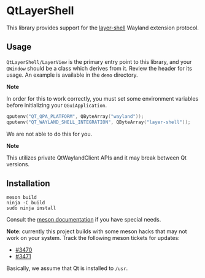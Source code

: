 # QtLayerShell

This library provides support for the
[layer-shell](https://github.com/swaywm/wlr-protocols/blob/master/unstable/wlr-layer-shell-unstable-v1.xml)
Wayland extension protocol.

## Usage

`QtLayerShell/LayerView` is the primary entry point to this library, and your
`QWindow` should be a class which derives from it. Review the header for its
usage. An example is available in the `demo` directory.

**Note**

In order for this to work correctly, you must set some environment variables
before initializing your `QGuiApplication`.

```cpp
qputenv("QT_QPA_PLATFORM", QByteArray("wayland"));
qputenv("QT_WAYLAND_SHELL_INTEGRATION", QByteArray("layer-shell"));
```

We are not able to do this for you.

**Note**

This utilizes private QtWaylandClient APIs and it may break between Qt versions.

## Installation

```
meson build
ninja -C build
sudo ninja install
```

Consult the [meson documentation](http://mesonbuild.com/Running-Meson.html) if
you have special needs.

**Note**: currently this project builds with some meson hacks that may not work
on your system. Track the following meson tickets for updates:

- [#3470](https://github.com/mesonbuild/meson/issues/3470)
- [#3471](https://github.com/mesonbuild/meson/issues/3471)

Basically, we assume that Qt is installed to `/usr`.
